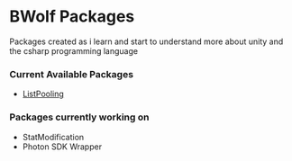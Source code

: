 # BWolf Packages

Packages created as i learn and start to understand more about unity and the csharp programming language

### Current Available Packages

  - [ListPooling](https://github.com/Bvanderwolf/BWolfPackages/tree/master/Assets/BWolf/Utilities/ListPooling)

### Packages currently working on
 - StatModification
 - Photon SDK Wrapper
